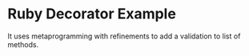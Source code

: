 # Ruby Decorator Example

It uses metaprogramming with refinements to add a validation to list of methods.